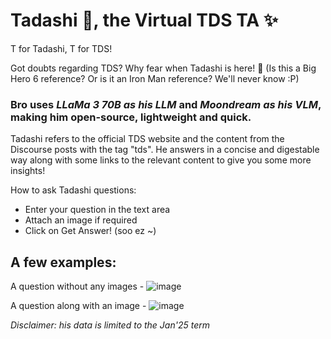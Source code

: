 # Tadashi 🤖, the Virtual TDS TA ✨

T for Tadashi, T for TDS!

Got doubts regarding TDS? Why fear when Tadashi is here! 🎀
(Is this a Big Hero 6 reference? Or is it an Iron Man reference? We'll never know :P)

### Bro uses *LLaMa 3 70B as his LLM* and *Moondream as his VLM*, making him open-source, lightweight and quick.

Tadashi refers to the official TDS website and the content from the Discourse posts with the tag "tds". He answers in a concise and digestable way along with some links to the relevant content to give you some more insights!

How to ask Tadashi questions:
- Enter your question in the text area
- Attach an image if required
- Click on Get Answer! (soo ez ~)


## A few examples: 
A question without any images - 
![image](https://github.com/user-attachments/assets/47dcc0c2-d5d6-4981-9191-83f89ac61c55)


A question along with an image - 
![image](https://github.com/user-attachments/assets/640a2297-3e39-4c17-bd85-f2aa70fdab10)


_Disclaimer: his data is limited to the Jan'25 term_
